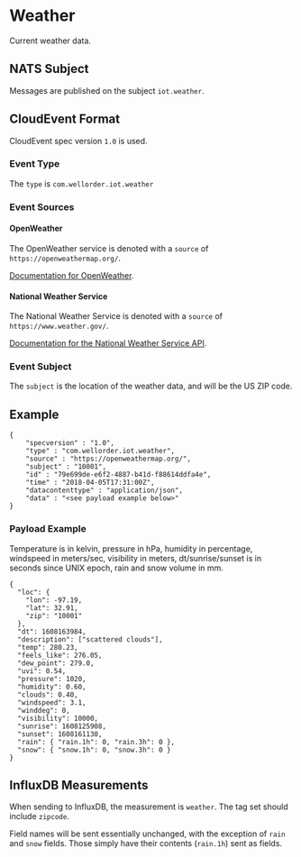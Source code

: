# Weather

Current weather data.

## NATS Subject

Messages are published on the subject `iot.weather`.

## CloudEvent Format

CloudEvent spec version `1.0` is used.

### Event Type

The `type` is `com.wellorder.iot.weather`

### Event Sources

#### OpenWeather

The OpenWeather service is denoted with a `source` of `https://openweathermap.org/`.

[Documentation for OpenWeather](https://openweathermap.org/api).

#### National Weather Service

The National Weather Service is denoted with a `source` of `https://www.weather.gov/`.

[Documentation for the National Weather Service API](https://www.weather.gov/documentation/services-web-api).

### Event Subject

The `subject` is the location of the weather data, and will be the US ZIP code.

## Example

```
{
    "specversion" : "1.0",
    "type" : "com.wellorder.iot.weather",
    "source" : "https://openweathermap.org/",
    "subject" : "10001",
    "id" : "79e699de-e6f2-4887-b41d-f88614ddfa4e",
    "time" : "2018-04-05T17:31:00Z",
    "datacontenttype" : "application/json",
    "data" : "<see payload example below>"
}
```

### Payload Example

Temperature is in kelvin, pressure in hPa, humidity in percentage, windspeed in meters/sec, visibility in meters, dt/sunrise/sunset is in seconds since UNIX epoch, rain and snow volume in mm.

```
{
  "loc": {
    "lon": -97.19,
    "lat": 32.91,
    "zip": "10001"
  },
  "dt": 1608163984,
  "description": ["scattered clouds"],
  "temp": 280.23,
  "feels_like": 276.05,
  "dew_point": 279.0,
  "uvi": 0.54,
  "pressure": 1020,
  "humidity": 0.60,
  "clouds": 0.40,
  "windspeed": 3.1,
  "winddeg": 0,
  "visibility": 10000,
  "sunrise": 1608125908,
  "sunset": 1608161130,
  "rain": { "rain.1h": 0, "rain.3h": 0 },
  "snow": { "snow.1h": 0, "snow.3h": 0 }
}
```

## InfluxDB Measurements

When sending to InfluxDB, the measurement is `weather`.  The tag set should include `zipcode`.

Field names will be sent essentially unchanged, with the exception of `rain` and `snow` fields.  Those simply have their contents (`rain.1h`) sent as fields.
